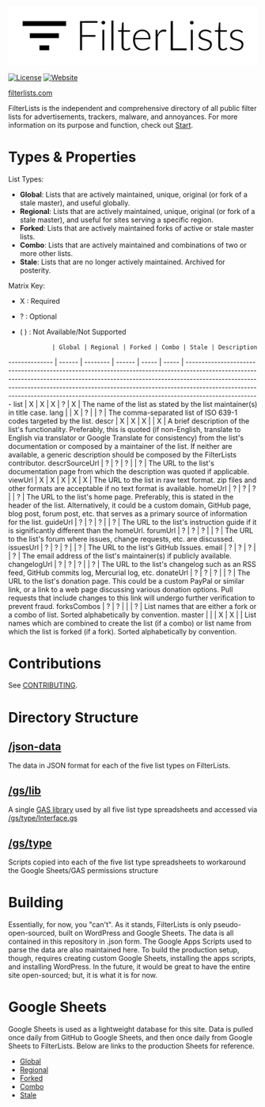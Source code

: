 ![FilterLists](https://github.com/collinbarrett/FilterLists/blob/master/imgs/logo_filterlists.png)

[![License](https://img.shields.io/badge/License-GPLv3-blue.svg)](https://github.com/collinbarrett/FilterLists/blob/master/LICENSE) [![Website](https://img.shields.io/website-up-down-green-red/http/shields.io.svg)](https://filterlists.com/)

[filterlists.com](https://filterlists.com)

FilterLists is the independent and comprehensive directory of all public filter lists for advertisements, trackers, malware, and annoyances. For more information on its purpose and function, check out [Start](https://filterlists.com/start/).

# Types & Properties

List Types:

- **Global**: Lists that are actively maintained, unique, original (or fork of a stale master), and useful globally.
- **Regional**: Lists that are actively maintained, unique, original (or fork of a stale master), and useful for sites serving a specific region.
- **Forked**: Lists that are actively maintained forks of active or stale master lists.
- **Combo**: Lists that are actively maintained and combinations of two or more other lists.
- **Stale**: Lists that are no longer actively maintained. Archived for posterity.

Matrix Key:

- X : Required
- ? : Optional
- ( ) : Not Available/Not Supported

               | Global | Regional | Forked | Combo | Stale | Description
-------------- | ------ | -------- | ------ | ----- | ----- | -----------------------------------------------------------------------------------------------------------------------------------------------------------------------------------------------------------------------------------------------------------------------------------------------------------------------------------------------
list           | X      | X        | X      | ?     | X     | The name of the list as stated by the list maintainer(s) in title case.
lang           |        | X        | ?      |       | ?     | The comma-separated list of ISO 639-1 codes targeted by the list.
descr          | X      | X        | X      |       | X     | A brief description of the list's functionality. Preferably, this is quoted (if non-English, translate to English via translator or Google Translate for consistency) from the list's documentation or composed by a maintainer of the list. If neither are available, a generic description should be composed by the FilterLists contributor.
descrSourceUrl | ?      | ?        | ?      |       | ?     | The URL to the list's documentation page from which the description was quoted if applicable.
viewUrl        | X      | X        | X      | X     | X     | The URL to the list in raw text format. zip files and other formats are acceptable if no text format is available.
homeUrl        | ?      | ?        | ?      |       | ?     | The URL to the list's home page. Preferably, this is stated in the header of the list. Alternatively, it could be a custom domain, GitHub page, blog post, forum post, etc. that serves as a primary source of information for the list.
guideUrl       | ?      | ?        | ?      |       | ?     | The URL to the list's instruction guide if it is significantly different than the homeUrl.
forumUrl       | ?      | ?        | ?      |       | ?     | The URL to the list's forum where issues, change requests, etc. are discussed.
issuesUrl      | ?      | ?        | ?      |       | ?     | The URL to the list's GitHub Issues.
email          | ?      | ?        | ?      |       | ?     | The email address of the list's maintainer(s) if publicly available.
changelogUrl   | ?      | ?        | ?      |       | ?     | The URL to the list's changelog such as an RSS feed, GitHub commits log, Mercurial log, etc.
donateUrl      | ?      | ?        | ?      |       | ?     | The URL to the list's donation page. This could be a custom PayPal or similar link, or a link to a web page discussing various donation options. Pull requests that include changes to this link will undergo further verification to prevent fraud.
forksCombos    | ?      | ?        |        |       | ?     | List names that are either a fork or a combo of list. Sorted alphabetically by convention.
master         |        |          | X      | X     |       | List names which are combined to create the list (if a combo) or list name from which the list is forked (if a fork). Sorted alphabetically by convention.

# Contributions

See [CONTRIBUTING](https://github.com/collinbarrett/FilterLists/blob/master/CONTRIBUTING.md).

# Directory Structure

## [/json-data](https://github.com/collinbarrett/FilterLists/tree/master/json-data)

The data in JSON format for each of the five list types on FilterLists.

## [/gs/lib](https://github.com/collinbarrett/FilterLists/tree/master/gs/lib)

A single [GAS library](https://developers.google.com/apps-script/guide_libraries) used by all five list type spreadsheets and accessed via [/gs/type/Interface.gs](https://github.com/collinbarrett/FilterLists/blob/master/gs/type/Interface.gs)

## [/gs/type](https://github.com/collinbarrett/FilterLists/tree/master/gs/type)

Scripts copied into each of the five list type spreadsheets to workaround the Google Sheets/GAS permissions structure

# Building

Essentially, for now, you "can't". As it stands, FilterLists is only pseudo-open-sourced, built on WordPress and Google Sheets. The data is all contained in this repository in .json form. The Google Apps Scripts used to parse the data are also maintained here. To build the production setup, though, requires creating custom Google Sheets, installing the apps scripts, and installing WordPress. In the future, it would be great to have the entire site open-sourced; but, it is what it is for now.

# Google Sheets

Google Sheets is used as a lightweight database for this site. Data is pulled once daily from GitHub to Google Sheets, and then once daily from Google Sheets to FilterLists. Below are links to the production Sheets for reference.

- [Global](https://docs.google.com/spreadsheets/d/1RB5zne9-tIoT5mIbAq1c6-5447UI0emWngOaTgjiCAE/edit?usp=sharing)
- [Regional](https://docs.google.com/spreadsheets/d/1Xb1y9OZ71zjkq5MiBmyCHsvFYdUfVRx6PAnlS93lqd4/edit?usp=sharing)
- [Forked](https://docs.google.com/spreadsheets/d/1TX29KMGNVxgj7f6TD0RiuMCLfKhM5qVIG1dkNTesV5Y/edit?usp=sharing)
- [Combo](https://docs.google.com/spreadsheets/d/15OULPbqny8Lc7qtoftDvgIerUt8id6MdlSnIcwpsdJs/edit?usp=sharing)
- [Stale](https://docs.google.com/spreadsheets/d/17SZKzZSMHfP0rz2xxAb0bGnfxTSkqpYCAyhjHO0cmAM/edit?usp=sharing)
